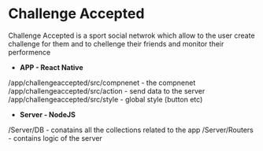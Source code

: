 # Challenge Accepted
Challenge Accepted is a sport social netwrok which allow to the user create challenge for them
and to chellenge their friends and monitor their performence


+ **APP - React Native**

/app/challengeaccepted/src/compnenet - the compnenet
/app/challengeaccepted/src/action - send data to the server
/app/challengeaccepted/src/style - global style (button etc)

+ **Server - NodeJS**

/Server/DB - conatains all the collections related to the app
/Server/Routers - contains logic of the server